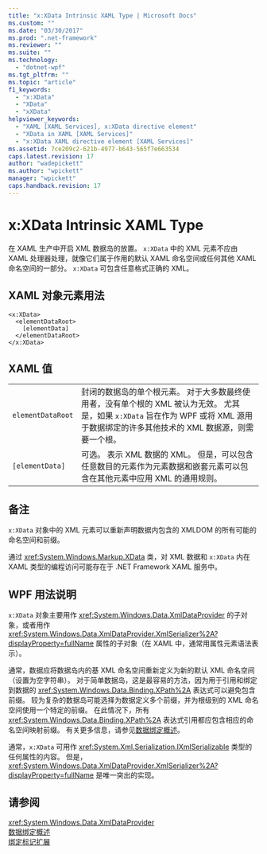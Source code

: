 ```yaml
---
title: "x:XData Intrinsic XAML Type | Microsoft Docs"
ms.custom: ""
ms.date: "03/30/2017"
ms.prod: ".net-framework"
ms.reviewer: ""
ms.suite: ""
ms.technology: 
  - "dotnet-wpf"
ms.tgt_pltfrm: ""
ms.topic: "article"
f1_keywords: 
  - "x:XData"
  - "XData"
  - "xXData"
helpviewer_keywords: 
  - "XAML [XAML Services], x:XData directive element"
  - "XData in XAML [XAML Services]"
  - "x:XData XAML directive element [XAML Services]"
ms.assetid: 7ce209c2-621b-4977-b643-565f7e663534
caps.latest.revision: 17
author: "wadepickett"
ms.author: "wpickett"
manager: "wpickett"
caps.handback.revision: 17
---
```

# x:XData Intrinsic XAML Type
在 XAML 生产中开启 XML 数据岛的放置。  `x:XData` 中的 XML 元素不应由 XAML 处理器处理，就像它们属于作用的默认 XAML 命名空间或任何其他 XAML 命名空间的一部分。  `x:XData` 可包含任意格式正确的 XML。  
  
## XAML 对象元素用法  
  
```  
<x:XData>  
  <elementDataRoot>  
    [elementData]  
  </elementDataRoot>  
</x:XData>  
```  
  
## XAML 值  
  
|||  
|-|-|  
|`elementDataRoot`|封闭的数据岛的单个根元素。  对于大多数最终使用者，没有单个根的 XML 被认为无效。  尤其是，如果 `x:XData` 旨在作为 WPF 或将 XML 源用于数据绑定的许多其他技术的 XML 数据源，则需要一个根。|  
|`[elementData]`|可选。  表示 XML 数据的 XML。  但是，可以包含任意数目的元素作为元素数据和嵌套元素可以包含在其他元素中应用 XML 的通用规则。|  
  
## 备注  
 `x:XData` 对象中的 XML 元素可以重新声明数据内包含的 XMLDOM 的所有可能的命名空间和前缀。  
  
 通过 <xref:System.Windows.Markup.XData> 类，对 XML 数据和 `x:XData` 内在 XAML 类型的编程访问可能存在于 .NET Framework XAML 服务中。  
  
## WPF 用法说明  
 `x:XData` 对象主要用作 <xref:System.Windows.Data.XmlDataProvider> 的子对象，或者用作 <xref:System.Windows.Data.XmlDataProvider.XmlSerializer%2A?displayProperty=fullName> 属性的子对象（在 XAML 中，通常用属性元素语法表示）。  
  
 通常，数据应将数据岛内的基 XML 命名空间重新定义为新的默认 XML 命名空间（设置为空字符串）。  对于简单数据岛，这是最容易的方法，因为用于引用和绑定到数据的 <xref:System.Windows.Data.Binding.XPath%2A> 表达式可以避免包含前缀。  较为复杂的数据岛可能选择为数据定义多个前缀，并为根级别的 XML 命名空间使用一个特定的前缀。  在此情况下，所有 <xref:System.Windows.Data.Binding.XPath%2A> 表达式引用都应包含相应的命名空间映射前缀。  有关更多信息，请参见[数据绑定概述](../../../ocs/framework/wpf/data/data-binding-overview.md)。  
  
 通常，`x:XData` 可用作 <xref:System.Xml.Serialization.IXmlSerializable> 类型的任何属性的内容。  但是，<xref:System.Windows.Data.XmlDataProvider.XmlSerializer%2A?displayProperty=fullName> 是唯一突出的实现。  
  
## 请参阅  
 <xref:System.Windows.Data.XmlDataProvider>   
 [数据绑定概述](../../../ocs/framework/wpf/data/data-binding-overview.md)   
 [绑定标记扩展](../../../ocs/framework/wpf/advanced/binding-markup-extension.md)